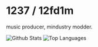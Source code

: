 # 1237 / 12fd1m
music producer, mindustry modder.

![Github Stats](https://github-readme-stats.vercel.app/api?username=12fd1m&count_private=true&show_icons=true&include_all_commits=true&hide_border=false&count_private=true&theme=dark&title_color=b9f2ff&text_color=b9f2ff)
![Top Languages](https://github-readme-stats.vercel.app/api/top-langs/?username=12fd1m&show_icons=true&include_all_commits=true&hide_border=false&count_private=true&theme=dark&langs_count=10&title_color=b9f2ff&text_color=00ffa0)


